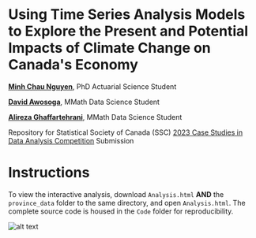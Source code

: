 # Using Time Series Analysis Models to Explore the Present and Potential Impacts of Climate Change on Canada's Economy

**[Minh Chau Nguyen](mailto:mcnguyen@uwaterloo.ca)**, PhD Actuarial Science Student 

**[David Awosoga](mailto:david.awosoga@uwaterloo.ca)**, MMath Data Science Student

**[Alireza Ghaffartehrani](mailto:aghaffartehrani@uwaterloo.ca)**, MMath Data Science Student

Repository for Statistical Society of Canada (SSC) [2023 Case Studies in Data Analysis Competition](https://ssc.ca/en/case-study/understanding-how-canadas-economy-might-be-impacted-climate-change) Submission

# Instructions

To view the interactive analysis, download `Analysis.html` **AND** the `province_data` folder to the same directory, and open `Analysis.html`. The complete source code is housed in the `Code` folder for reproducibility.

![alt text](https://github.com/awosoga/ssc2023/blob/27e147655f6e386f03d4a6ae0f2c6e7ea7f71c66/SSC%20Case%20Study%20Poster.png)
